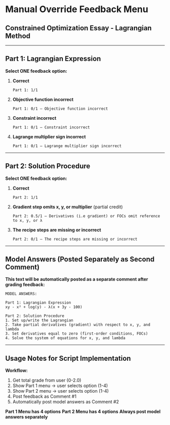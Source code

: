 # Manual Override Feedback Menu
## Constrained Optimization Essay - Lagrangian Method

---

## Part 1: Lagrangian Expression

**Select ONE feedback option:**

1. **Correct**
   ```
   Part 1: 1/1
   ```

2. **Objective function incorrect**
   ```
   Part 1: 0/1 — Objective function incorrect
   ```

3. **Constraint incorrect**
   ```
   Part 1: 0/1 — Constraint incorrect
   ```

4. **Lagrange multiplier sign incorrect**
   ```
   Part 1: 0/1 — Lagrange multiplier sign incorrect
   ```

---

## Part 2: Solution Procedure

**Select ONE feedback option:**

1. **Correct**
   ```
   Part 2: 1/1
   ```

2. **Gradient step omits x, y, or multiplier** (partial credit)
   ```
   Part 2: 0.5/1 — Derivatives (i.e gradient) or FOCs omit reference to x, y, or λ
   ```

3. **The recipe steps are missing or incorrect**
   ```
   Part 2: 0/1 — The recipe steps are missing or incorrect
   ```

---

## Model Answers (Posted Separately as Second Comment)

**This text will be automatically posted as a separate comment after grading feedback:**

```
MODEL ANSWERS:

Part 1: Lagrangian Expression
xy - x² + log(y) - λ(x + 3y - 100)

Part 2: Solution Procedure
1. Set up/write the Lagrangian
2. Take partial derivatives (gradient) with respect to x, y, and lambda
3. Set derivatives equal to zero (first-order conditions, FOCs)
4. Solve the system of equations for x, y, and lambda
```
---

## Usage Notes for Script Implementation

**Workflow:**
1. Get total grade from user (0-2.0)
2. Show Part 1 menu → user selects option (1-4)
3. Show Part 2 menu → user selects option (1-4)
4. Post feedback as Comment #1
5. Automatically post model answers as Comment #2

**Part 1 Menu has 4 options**
**Part 2 Menu has 4 options**
**Always post model answers separately**
